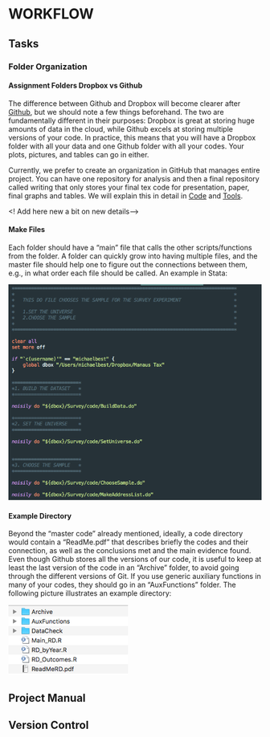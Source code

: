
# WORKFLOW

## Tasks

### Folder Organization

#### Assignment Folders Dropbox vs Github

The difference between Github and Dropbox will become clearer after [Github](Tools:Github), but we should note a few things beforehand. The two are fundamentally different in their purposes: Dropbox is great at storing huge amounts of data in the cloud, while Github excels at storing multiple versions of your code. In practice, this means that you will have a Dropbox folder with all your data and one Github folder with all your codes. Your plots, pictures, and tables can go in either.

Currently, we prefer to create an organization in GitHub that manages entire project. You can have one repository for analysis and then a final repository called writing that only stores your final tex code for presentation, paper, final graphs and tables. We will explain this in detail in [Code](Code) and [Tools](Tools). 

<! Add here new a bit on new details-->

#### Make Files

Each folder should have a “main” file that calls the other scripts/functions from the folder. A folder can quickly grow into having multiple files, and the master file should help one to figure out the connections between them, e.g., in what order each file should be called. An example in Stata:

![alt text](Figures/MainFile.png "STATA Master File")

#### Example Directory

Beyond the “master code” already mentioned, ideally, a code directory would contain a “ReadMe.pdf” that describes briefly the codes and their connection, as well as the conclusions met and the main evidence found. Even though Github stores all the versions of our code, it is useful to keep at least the last version of the code in an “Archive” folder, to avoid going through the different versions of Git. If you use generic auxiliary functions in many of your codes, they should go in an “AuxFunctions” folder. The following picture illustrates an example directory:

![alt text](Figures/ExampleDir.png "ExampleDir")

## Project Manual

## Version Control
